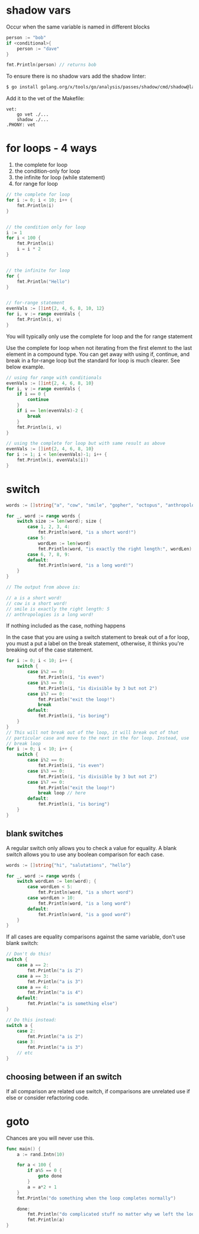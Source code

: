 # shadow vars

Occur when the same variable is named in different blocks

```go
person := "bob"
if <conditional>{
    person := "dave"
}

fmt.Println(person) // returns bob
```

To ensure there is no shadow vars add the shadow linter:

```bash
$ go install golang.org/x/tools/go/analysis/passes/shadow/cmd/shadow@latest
```

Add it to the vet of the Makefile:

```
vet:
    go vet ./...
    shadow ./...
.PHONY: vet
```

# for loops - 4 ways

1. the complete for loop
2. the condition-only for loop
3. the infinite for loop (while statement)
4. for range for loop


```go
// the complete for loop
for i := 0; i < 10; i++ {
    fmt.Println(i)
}


// the condition only for loop
i := 1
for i < 100 {
    fmt.Println(i)
    i = i * 2
}


// the infinite for loop
for {
    fmt.Println("Hello")
}


// for-range statement
evenVals := []int{2, 4, 6, 8, 10, 12}
for i, v := range evenVals {
    fmt.Println(i, v)
}
```

You will typically only use the complete for loop and the for range statement

Use the complete for loop when not iterating from the first elemnt to the last element in a compound type. You can get away with using if, continue, and break in a for-range loop but the standard for loop is much clearer. See below example.

```go
// using for range with conditionals
evenVals := []int{2, 4, 6, 8, 10}
for i, v := range evenVals {
    if i == 0 {
        continue
    }
    if i == len(evenVals)-2 {
        break
    }
    fmt.Println(i, v)
}

// using the complete for loop but with same result as above
evenVals := []int{2, 4, 6, 8, 10}
for i := 1; i < len(evenVals)-1; i++ {
    fmt.Println(i, evenVals[i])
}
```

# switch

```go
words := []string{"a", "cow", "smile", "gopher", "octopus", "anthropologies"}

for _, word := range words {
    switch size := len(word); size {
        case 1, 2, 3, 4:
            fmt.Println(word, "is a short word!")
        case 5:
            wordLen := len(word)
            fmt.Println(word, "is exactly the right length:", wordLen)
        case 6, 7, 8, 9:
        default:
            fmt.Println(word, "is a long word!")
    }
}

// The output from above is:

// a is a short word!
// cow is a short word!
// smile is exactly the right length: 5
// anthropologies is a long word!
```

If nothing included as the case, nothing happens

In the case that you are using a switch statement to break out of a for loop, you must a put a label on the break statement, otherwise, it thinks you're breaking out of the case statement.

```go
for i := 0; i < 10; i++ {
    switch {
        case i%2 == 0:
            fmt.Println(i, "is even")
        case i%3 == 0:
            fmt.Println(i, "is divisible by 3 but not 2")
        case i%7 == 0:
            fmt.Println("exit the loop!")
            break
        default:
            fmt.Println(i, "is boring")
    }
}
// This will not break out of the loop, it will break out of that
// particular case and move to the next in the for loop. Instead, use
// break loop
for i := 0; i < 10; i++ {
    switch {
        case i%2 == 0:
            fmt.Println(i, "is even")
        case i%3 == 0:
            fmt.Println(i, "is divisible by 3 but not 2")
        case i%7 == 0:
            fmt.Println("exit the loop!")
            break loop // here
        default:
            fmt.Println(i, "is boring")
    }
}
```

## blank switches

A regular switch only allows you to check a value for equality. A blank switch allows you to use any boolean comparison for each case.

```go
words := []string{"hi", "salutations", "hello"}

for _, word := range words {
    switch wordLen := len(word); {
        case wordLen < 5:
            fmt.Println(word, "is a short word")
        case wordLen > 10:
            fmt.Println(word, "is a long word")
        default:
            fmt.Println(word, "is a good word")
    }
}
```

If all cases are equality comparisons against the same variable, don't use blank switch:

```go
// Don't do this!
switch {
    case a == 2:
        fmt.Println("a is 2")
    case a == 3:
        fmt.Println("a is 3")
    case a == 4:
        fmt.Println("a is 4")
    default:
        fmt.Println("a is something else")
}

// Do this instead:
switch a {
    case 2:
        fmt.Println("a is 2")
    case 3:
        fmt.Println("a is 3")
    // etc
}
```

## choosing between if an switch

If all comparison are related use switch, if comparisons are unrelated use if else or consider refactoring code.

# goto

Chances are you will never use this.

```go
func main() {
    a := rand.Intn(10)

    for a < 100 {
        if a%5 == 0 {
            goto done
        }
        a = a*2 + 1
    }
    fmt.Println("do something when the loop completes normally")

    done:
        fmt.Println("do complicated stuff no matter why we left the loop")
        fmt.Println(a)
}
```

